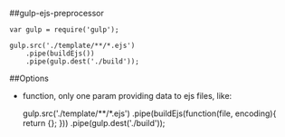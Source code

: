 ##gulp-ejs-preprocessor


	var gulp = require('gulp');

	gulp.src('./template/**/*.ejs')
		.pipe(buildEjs())
		.pipe(gulp.dest('./build'));

##Options

- function, only one param providing data to ejs files, like:

	gulp.src('./template/**/*.ejs')
		.pipe(buildEjs(function(file, encoding){
			return {};
		}))
		.pipe(gulp.dest('./build'));

